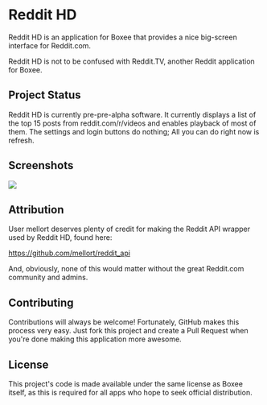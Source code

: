 Reddit HD
=========

Reddit HD is an application for Boxee that provides a nice
big-screen interface for Reddit.com.

Reddit HD is not to be confused with Reddit.TV, another Reddit
application for Boxee.


Project Status
--------------

Reddit HD is currently pre-pre-alpha software.
It currently displays a list of the top 15 posts
from reddit.com/r/videos and enables playback 
of most of them.  The settings and login buttons
do nothing;  All you can do right now is refresh.

Screenshots
-----------

![](https://github.com/BHSPitMonkey/reddit-hd/wiki/screenshots/screen1.png)

Attribution
-----------

User mellort deserves plenty of credit for making the 
Reddit API wrapper used by Reddit HD, found here:

https://github.com/mellort/reddit_api

And, obviously, none of this would matter without the 
great Reddit.com community and admins.


Contributing
------------

Contributions will always be welcome! Fortunately, GitHub
makes this process very easy. Just fork this project and
create a Pull Request when you're done making this application
more awesome.


License
-------

This project's code is made available under the same license
as Boxee itself, as this is required for all apps who hope
to seek official distribution.
